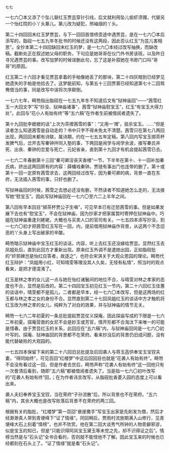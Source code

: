     七七 

   一七六〇本又添了个坠儿替红玉贾芸穿针引线，后文就利用坠儿偷虾须镯，代替另一个怡红院的小丫头篆儿。篆儿改为疑犯，邢岫烟的丫头。

   第二十四回回末红玉梦贾芸，与下一回回首借喷壶途中遇贾芸，是在一七六〇本后添写的，脂砚一七五九年冬批书的时候还没有这两段，因此否认红玉“为芸儿害相思”。全抄本第二十四回缺回末红玉的梦，是一七六〇本经过改写抽换，而缺改稿。截断处正在叙述她父母的职务，下句应是她哥哥在仪门外书房该班，以及昨日寻兄遇贾芸的事。改写加梦的时候误删此句，忘了这是补叙她在书房门口叫“哥哥”的原因。

   红玉第二十六回才看见贾芸拿着的手帕像她丢了的那块，第二十四灰暗到已经梦见她遗失的手帕是他拾去了。这梦能前知，与第五十三回贾蓉已经知道第七十二回鸳鸯借当的事，同是改写中误将次序颠倒。

   一七六七年，畸笏指出脂砚在一七五九年冬不知道后文有“狱神庙回”——“茜雪红玉一大回文字”写“抄没、狱神庙诸事”，茜雪“狱神庙慰宝玉”，红玉“有宝玉大得力处”。此回与“花小人有始有终”等“五六稿”在作者生前被借阅者遗失了。

   第十九回批李嬷嬷的话“上次为茶撵茜雪的事”：“又用一‘撵’，屈杀宝玉。……”但是读者怎么知道茜雪是自动走的？书中只字不得未免太不清楚。茜雪只在第七八两回出现，两回回末都有诗联，属诗期，约在一七五五年定稿。第八回内写宝玉掷茶杯发脾气后，岔开去写秦钟拌同入塾的事，下两回是闹学与闹学余波，接写秦氏并死、出丧、秦钟的恋爱与死亡，元妃省亲，直到第十九回才有机会提起茜雪已去。

   一七六二年春删第十三回“秦可卿淫丧天香楼”一节，下半年在第十、十一回补加秦氏病，挤出这两回原有的内容：薛蟠戏秦钟。贾琏有事出门也连带的删了。第十或第十一回一定原有茜雪求去，这两回经过改写，因为秦可卿的病，背景一直在东府，无法插入茜雪的事，只好也删了。

   写狱神庙回的时候，茜雪之去想必还没有删，不然读者不知道她怎么走的，无法接写她“慰宝玉”。因此写狱神庙回在一七六〇至六二上半年之间。

   第八回有早本回目“掷茶杯贾公子生嗔”，可见早本已有迁怒茜雪的事。但是如果发展下去也有“慰宝玉”，不会在狱神庙，因为抄家才把家属暂时寄押在狱神庙中。巧姐在狱神庙重逢刘姥姥，大概也与买卖人口的官司有关。一七五四本添写抄没，到一七六〇初才把茜雪红玉写在一回，内，提前借用狱神庙作背景，从这两个不念旧恶的丫头身上写出破家的辛酸。

   畸笏暗示狱神庙中宝玉红玉的谈话，内容，听上去红玉还没嫁给贾芸。显然红玉去凤姐处后，直到此回方才重新出现。原来红玉外调不是遣她出园，正如脂砚批的“奸邪婢岂是怡红应答者，故逐之”，也符合宋淇关于大观众恩园的理论。畸笏代红玉辩护：“凤姐用小红，可知晴雯等理没其人久矣，无怪有私情”，照当时的观点看来，是把才德混淆了。

   红玉是林之孝的女儿这一点与她在怡红诸鬟间的地位不合，与晴雯对林之孝家的态度也不合，显然是后改的。第二十四回宝玉初见红玉一节内，第二十六回红玉佳蕙的谈话中，晴雯都不是孤儿，二者都是早本，经一七六〇本改写，但是这两场的红玉都与林之孝之女的身份不合。显然直到第二十七回凤姐红玉的谈话中方才触机将红玉改为林之孝的女儿，纯粹为了对白的效果，并与狱神庙的情节无关。

   畸笏一七六二年初夏的一条总批提起贾芸仗义探庵，因此探庙写成的下限是一七六二年初夏。探庵营救的女尼不会是妙玉或芳官，情开形都不合淘汰下来唯一的可能是惜春。由于贾芸红玉的关系，此回应在“五六稿”内，与狱神庙回同是一七六〇初叶写的。探庵、狱神庙回的背景都不在荣府。看来抄没后的背景仍旧成问题，没有能代替破败的大观园的。

   一七五四本保留下来的第二十八回旧总批提及后回袭人与蒋玉菡供奉宝玉宝钗夫妻，“得同始终”，可见百回“红楼梦”中这后回回目也就是“花袭人有始有终”。畸笏不会没有看过这一回，但是作者去世后，畸笏声称“花袭人有始有终”这一回他只有一次誊清后看到，随即“五六稿”都被借阅者遗失了。当是指一七六〇初叶改写的“花袭人有始有终”回，；在为作者讳言改写，从脂砚批香菱入园的态度上可以看出来。

   袭人夫妇奉养宝玉宝钗，当在荣府“子孙流散”后，所以背景也不在荣府。“五六稿”内，其余大概也是改写败落后背景不在荣府的两三回。

   根据有关的脂批，“红楼梦”第一百回“悬崖撒手”写宝玉出家是先削发为僧，然后才经渺渺真人带到青埂峰下“证了情缘”。同回稍后，贾雨村流放期满入山修行，见青埂峰大石上刻着“情榜”，也并不欣赏。他在第二回大谈秀气所钟的人物乖僻邪谬，似是宝玉的知已，但是“只能识得阿凤宝玉黛玉等未觉之先，却不识得证之后”。情榜当然是与“石头记”全书合看的，否则就不能怪他不了解。因此宝玉来的时候也已经都刻在石头上了。“证了情缘”就是看“石头记”。

